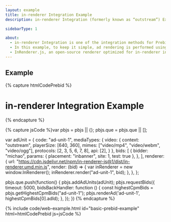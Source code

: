 ```yaml
---
layout: example
title: in-renderer Integration Example
description: in-renderer Integration (formerly known as “outstream”) Example

sidebarType: 1

about:
  - in-renderer Integration is one of the integration methods for Prebid Video
  - In this example, to keep it simple, ad rendering is performed using `pbjs.renderAd`
  - InRenderer.js, an open-source renderer optimized for in-renderer integration, is used as the renderer for in-renderer integration. For more information, please check <a href="https://github.com/hogekai/in-renderer-js" target="_blank">here</a>
---
```


## Example

{% capture htmlCodePrebid %}
<script src="https://cdn.michao-ssp.com/original/prebid.js"></script>
<h1>in-renderer Integration Example</h1>

<div id="ad-unit-1"></div>
{% endcapture %}

{% capture jsCode %}var pbjs = pbjs || {};
pbjs.que = pbjs.que || [];

var adUnit = {
  code: "ad-unit-1",
  mediaTypes: {
    video: {
      context: "outstream",
      playerSize: [640, 360],
      mimes: ["video/mp4", "video/webm", "video/ogg"],
      protocols: [2, 3, 5, 6, 7, 8],
      api: [2],
    }
  },
  bids: [
    {
      bidder: "michao",
      params: {
        placement: "inbanner",
        site: 1,
        test: true
      },
    },
  ],
  renderer: {
    url: "https://cdn.jsdelivr.net/npm/in-renderer-js@1/dist/in-renderer.umd.min.js",
    render: (bid) => {
      var inRenderer = new window.InRenderer();
      inRenderer.render("ad-unit-1", bid);
    },
  },
};

pbjs.que.push(function() {
  pbjs.addAdUnits(adUnit);
  pbjs.requestBids({
    timeout: 5000,
    bidsBackHandler: function () {
      const highestCpmBids = pbjs.getHighestCpmBids("ad-unit-1");
      pbjs.renderAd('ad-unit-1', highestCpmBids[0].adId);
    },
  });
})
{% endcapture %}

{% include code/web-example.html id="basic-prebid-example" html=htmlCodePrebid js=jsCode %}
